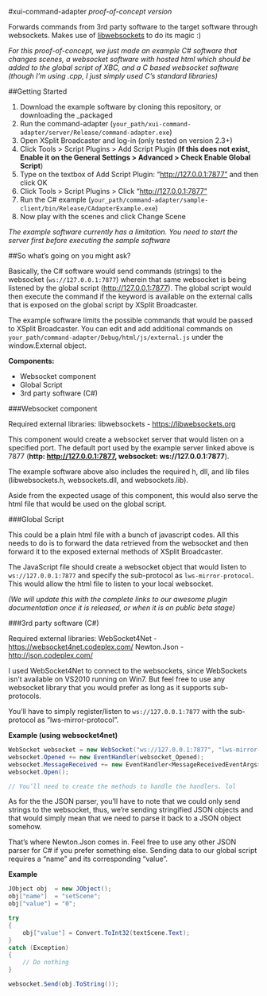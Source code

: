 #xui-command-adapter
*proof-of-concept version*

Forwards commands from 3rd party software to the target software through websockets.
Makes use of [libwebsockets](https://libwebsockets.org/) to do its magic :)

*For this proof-of-concept, we just made an example C# software that changes*
*scenes, a websocket software with hosted html which should be added to the*
*global script of XBC, and a C based websocket software (though I’m using .cpp,*
*I just simply used C’s standard libraries)*

##Getting Started

1. Download the example software by cloning this repository, or downloading the _packaged
2. Run the command-adapter (`your_path/xui-command-adapter/server/Release/command-adapter.exe`)
3. Open XSplit Broadcaster and log-in (only tested on version 2.3+)
4. Click Tools > Script Plugins > Add Script Plugin (**If this does not exist, Enable it on the General Settings > Advanced > Check Enable Global Script**)
5. Type on the textbox of Add Script Plugin: “http://127.0.0.1:7877” and then click OK
6. Click Tools > Script Plugins > Click “http://127.0.0.1:7877”
7. Run the C# example (`your_path/command-adapter/sample-client/bin/Release/CAdapterExample.exe`)
8. Now play with the scenes and click Change Scene

*The example software currently has a limitation. You need to start the server first before executing the sample software*

##So what’s going on you might ask? 

Basically, the C# software would send commands (strings) to the websocket (`ws://127.0.0.1:7877`) wherein that same websocket is being listened by the global script (http://127.0.0.1:7877). The global script would then execute the command if the keyword is available on the external calls that is exposed on the global script by XSplit Broadcaster.

The example software limits the possible commands that would be passed to XSplit Broadcaster. You can edit and add additional commands on `your_path/command-adapter/Debug/html/js/external.js` under the window.External object.

**Components:**

- Websocket component
- Global Script
- 3rd party software (C#)

###Websocket component

Required external libraries:
libwebsockets - https://libwebsockets.org

This component would create a websocket server that would listen on a specified port. The default port used by the example server linked above is 7877 (**http: http://127.0.0.1:7877, websocket: ws://127.0.0.1:7877**).

The example software above also includes the required h, dll, and lib files (libwebsockets.h, websockets.dll, and websockets.lib).

Aside from the expected usage of this component, this would also serve the html file that would be used on the global script.


###Global Script

This could be a plain html file with a bunch of javascript codes. All this needs to do is to forward the data retrieved from the websocket and then forward it to the exposed external methods of XSplit Broadcaster.

The JavaScript file should create a websocket object that would listen to `ws://127.0.0.1:7877` and specify the sub-protocol as `lws-mirror-protocol`. This would allow the html file to listen to your local websocket.

*(We will update this with the complete links to our awesome plugin documentation once it is released, or when it is on public beta stage)*


###3rd party software (C#)

Required external libraries:
WebSocket4Net - https://websocket4net.codeplex.com/
Newton.Json - http://json.codeplex.com/

I used WebSocket4Net to connect to the websockets, since WebSockets isn’t available on VS2010 running on Win7. But feel free to use any websocket library that you would prefer as long as it supports sub-protocols.

You’ll have to simply register/listen to `ws://127.0.0.1:7877` with the sub-protocol as “lws-mirror-protocol”.

**Example (using websocket4net)**
```csharp
WebSocket websocket = new WebSocket("ws://127.0.0.1:7877", "lws-mirror-protocol");
websocket.Opened += new EventHandler(websocket_Opened);
websocket.MessageReceived += new EventHandler<MessageReceivedEventArgs>(websocket_MessageReceived);
websocket.Open();

// You’ll need to create the methods to handle the handlers. lol
```

As for the the JSON parser, you’ll have to note that we could only send strings to the websocket, thus, we’re sending stringified JSON objects and that would simply mean that we need to parse it back to a JSON object somehow.

That’s where Newton.Json comes in. Feel free to use any other JSON parser for C# if you prefer something else. Sending data to our global script requires a “name” and its corresponding “value”.

**Example**
```csharp
JObject obj  = new JObject();
obj["name"]  = "setScene";
obj["value"] = "0";

try
{
    obj["value"] = Convert.ToInt32(textScene.Text);
}
catch (Exception)
{
    // Do nothing
}

websocket.Send(obj.ToString());
```
